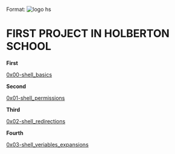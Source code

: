 Format: ![logo hs](<img src="https://www.google.fr/imgres?imgurl=https%3A%2F%2Flookaside.fbsbx.com%2Flookaside%2Fcrawler%2Fmedia%2F%3Fmedia_id%3D102418398606970&imgrefurl=https%3A%2F%2Fm.facebook.com%2FHolbertonSchoolLaval%2Fvideos%2F785834105662184%2F&tbnid=_BI-rGH3sHgSMM&vet=12ahUKEwj-lfTE-67zAhXMw-AKHVywADQQMygEegUIARCkAQ..i&docid=RQX8cxTPnl0y5M&w=400&h=400&itg=1&q=holberton%20school%20laval&ved=2ahUKEwj-lfTE-67zAhXMw-AKHVywADQQMygEegUIARCkAQ">)


# FIRST PROJECT IN HOLBERTON SCHOOL

**First**

[0x00-shell_basics](https://github.com/julien3641/holberton-system_engineering-devops/tree/main/0x00-shell_basics)

**Second**

[0x01-shell_permissions](https://github.com/julien3641/holberton-system_engineering-devops/tree/main/0x01-shell_permissions)

**Third**

[0x02-shell_redirections](https://github.com/julien3641/holberton-system_engineering-devops/tree/main/0x02-shell_redirections)

**Fourth**

[0x03-shell_veriables_expansions](https://github.com/julien3641/holberton-system_engineering-devops/tree/main/0x03-shell_variables_expansions)